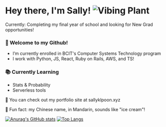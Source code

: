 # Hey there, I'm Sally! ![Vibing Plant](https://i.imgur.com/dOlKlm5.gif)

Currently: Completing my final year of school and looking for New Grad opportunities!

### 🌱 Welcome to my Github!
* I’m currently enrolled in BCIT's Computer Systems Technology program
* I work with Python, JS, React, Ruby on Rails, AWS, and TS!

### 📚 Currently Learning
* Stats & Probability
* Serverless tools

👀 You can check out my portfolio site at sallyklpoon.xyz

🍦 Fun fact: my Chinese name, in Mandarin, sounds like "ice cream"! 

[![Anurag's GitHub stats](https://github-readme-stats.vercel.app/api?username=sallyklpoon)](https://github.com/anuraghazra/github-readme-stats)
[![Top Langs](https://github-readme-stats.vercel.app/api/top-langs/?username=sallyklpoon)](https://github.com/anuraghazra/github-readme-stats)

